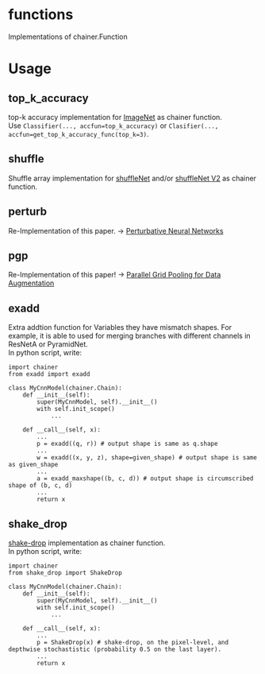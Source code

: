 # functions
Implementations of chainer.Function

# Usage
## top_k_accuracy
top-k accuracy implementation for [ImageNet](http://www.image-net.org/challenges/LSVRC/) as chainer function.  
Use `Classifier(..., accfun=top_k_accuracy)` or `Clasifier(..., accfun=get_top_k_accuracy_func(top_k=3)`.  

## shuffle
Shuffle array implementation for [shuffleNet](https://arxiv.org/abs/1707.01083) and/or [shuffleNet V2](https://arxiv.org/abs/1807.11164) as chainer function.  

## perturb
Re-Implementation of this paper. -> [Perturbative Neural Networks](https://arxiv.org/abs/1806.01817)

## pgp
Re-Implementation of this paper! -> [Parallel Grid Pooling for Data Augmentation](https://github.com/akitotakeki/pgp-chainer)

## exadd
Extra addtion function for Variables they have mismatch shapes.
For example, it is able to used for merging branches with different channels in ResNetA or PyramidNet.  
In python script, write:
```
import chainer
from exadd import exadd

class MyCnnModel(chainer.Chain):
    def __init__(self):
        super(MyCnnModel, self).__init__()
        with self.init_scope()
            ...

    def __call__(self, x):
        ...
        p = exadd((q, r)) # output shape is same as q.shape
        ...
        w = exadd((x, y, z), shape=given_shape) # output shape is same as given_shape
        ...
        a = exadd_maxshape((b, c, d)) # output shape is circumscribed shape of (b, c, d)
        ...
        return x
```
## shake_drop
[shake-drop](https://arxiv.org/abs/1802.02375) implementation as chainer function.  
In python script, write:
```
import chainer
from shake_drop import ShakeDrop

class MyCnnModel(chainer.Chain):
    def __init__(self):
        super(MyCnnModel, self).__init__()
        with self.init_scope()
            ...

    def __call__(self, x):
        ...
        p = ShakeDrop(x) # shake-drop, on the pixel-level, and depthwise stochastistic (probability 0.5 on the last layer).
        ...
        return x
```

